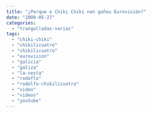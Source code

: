```yaml
---
title: "¿Porque o Chiki Chiki non gañou Eurovisión?"
date: "2008-05-27"
categories: 
  - "trangalladas-varias"
tags: 
  - "chiki-chiki"
  - "chikilicuatre"
  - "chikilicuatro"
  - "eurovision"
  - "galicia"
  - "galiza"
  - "la-sexta"
  - "rodoflo"
  - "rodolfo-chikilicuatro"
  - "video"
  - "videos"
  - "youtube"
---
```



